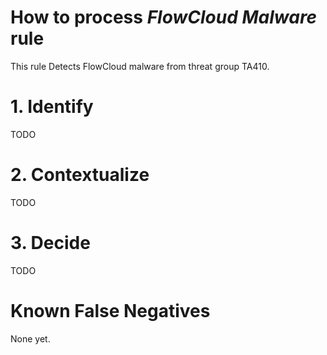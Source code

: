 # How to process *FlowCloud Malware* rule
This rule Detects FlowCloud malware from threat group TA410.

# 1. Identify
TODO

# 2. Contextualize
TODO

# 3. Decide
TODO

# Known False Negatives
None yet.
